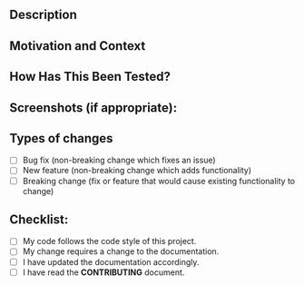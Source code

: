 <!--- Provide a general summary of your changes in the Title above -->
## Description
<!--- Describe your changes in detail -->
## Motivation and Context
<!--- Why is this change required? What problem does it solve? -->
<!--- If it fixes an open issue, please link to the issue here. -->
## How Has This Been Tested?
<!--- Please describe in detail how you tested your changes. -->
<!--- Include details of your testing environment, and the tests you ran to -->
<!--- see how your change affects other areas of the code, etc. -->
## Screenshots (if appropriate):
## Types of changes
<!--- What types of changes does your code introduce? Put an `x` in all the boxes that apply: -->
- [ ] Bug fix (non-breaking change which fixes an issue)
- [ ] New feature (non-breaking change which adds functionality)
- [ ] Breaking change (fix or feature that would cause existing functionality to change)
## Checklist:
<!--- Go over all the following points, and put an `x` in all the boxes that apply. -->
<!--- If you're unsure about any of these, don't hesitate to ask. We're here to help! -->
- [ ] My code follows the code style of this project.
- [ ] My change requires a change to the documentation.
- [ ] I have updated the documentation accordingly.
- [ ] I have read the **CONTRIBUTING** document.
